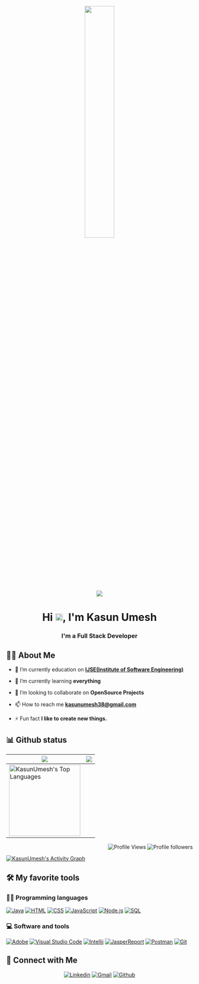 <p align="center">
  <img width="40%" height="auto" src="https://github.com/Adam-pw/Adam-pw/blob/main/animation_500_kxa883sd.gif">
</p>

<p align="center">
  <img src="https://readme-typing-svg.herokuapp.com?center=true&vCenter=true&lines=Hi%2C+I'm+Kasun+Umesh+;Software+Engineer+Student;And+Full+Stack+Developer">
</p>

<h1 align="center">Hi <img src="" width="20px">, I'm Kasun Umesh</h1>
<h3 align="center">I'm a  Full Stack Developer</h3>


## 🙋‍♂️ About Me

- 🔭 I’m currently education on **[IJSE(Institute of Software Engineering)](https://www.ijse.lk/)**

- 🌱 I’m currently learning **everything**

- 👯 I’m looking to collaborate on **OpenSource Projects**

- 📫 How to reach me **kasunumesh38@gmail.com**

- ⚡ Fun fact **I like to create new things.**

## 📊 Github status

<img src="https://github-readme-stats.vercel.app/api?username=KasunUmesh&&show_icons=true&count_private=true&theme=blue-green&hide_border=true">|<img src="https://github-readme-streak-stats.herokuapp.com?user=KasunUmesh&theme=github-dark&hide_border=true&date_format=%5BY%20%5DM%20j&background=081F8D15"/>
|---|---|
<img alt="KasunUmesh's Top Languages" src="https://github-readme-stats.vercel.app/api/top-langs/?username=KasunUmesh&langs_count=8&layout=compact&theme=react&hide_border=true&bg_color=1F222E&title_color=F85D7F&icon_color=F8D866&hide=Jupyter%20Notebook" height="192px"/>|

<p align="Right">
  <img alt="Profile Views" src="https://komarev.com/ghpvc/?username=KasunUmesh&color=brightgreen">
  <img alt="Profile followers" src="https://img.shields.io/github/followers/KasunUmesh">
</p>

<a href="https://github.com/KasunUmesh/github-readme-activity-graph"><img alt="KasunUmesh's Activity Graph" src="https://activity-graph.herokuapp.com/graph?username=KasunUmesh&bg_color=0D1117&color=5BCDEC&line=5BCDEC&point=FFFFFF&hide_border=true" /></a>

## 🛠️ My favorite tools

### 👨‍💻 Programming languages
<p>
  <a href="https://github.com/search?q=user%KasunUmesh+language%3Ajava"><img alt="Java" src="https://img.shields.io/badge/Java-007396.svg?logo=java&logoColor=white"></a>
  <a href="https://github.com/search?q=user%KasunUmesh+language%3Ahtml"><img alt="HTML" src="https://img.shields.io/badge/HTML-E34F26.svg?logo=html5&logoColor=white"></a>
  <a href="https://github.com/search?q=user%KasunUmesh+language%3Acss"><img alt="CSS" src="https://img.shields.io/badge/CSS-1572B6.svg?logo=css3&logoColor=white"></a>
  <a href="https://github.com/search?q=user%KasunUmesh+language%3Ajavascript"><img alt="JavaScript" src="https://img.shields.io/badge/JavaScript-F7DF1E.svg?logo=javascript&logoColor=black"></a>
  <a href="https://github.com/search?q=user%KasunUmesh+language%3Ajavascript"><img alt="Node.js" src="https://img.shields.io/badge/Node.js-43853D.svg?logo=node.js&logoColor=white"></a>
  <a href="https://github.com/search?q=user%KasunUmesh+language%3Asql"><img alt="SQL" src="https://custom-icon-badges.herokuapp.com/badge/SQL-025E8C.svg?logo=database&logoColor=white"></a>
</p>

### 💻 Software and tools
<p>
  <a href="#"><img alt="Adobe" src="https://img.shields.io/badge/Adobe-FF0000.svg?logo=adobe&logoColor=white"></a>
  <a href="#"><img alt="Visual Studio Code" src="https://img.shields.io/badge/Visual%20Studio%20Code-0078d7.svg?logo=visual-studio-code&logoColor=white"></a>
	<a href="#"><img alt="Intellij" src="https://img.shields.io/badge/IntelliJ&nbsp;IDEA-021B37.svg?logo=intellij-idea&logoColor=white"></a>
  <a href="#"><img alt="JasperReport" src="https://custom-icon-badges.herokuapp.com/badge/-Jasper%20Report-4A8CCA"></a>
  <a href="#"><img alt="Postman" src="https://img.shields.io/badge/Postman-FF6C37?logo=postman&logoColor=white"></a>
  <a href="#"><img alt="Git" src="https://img.shields.io/badge/Git-F05033.svg?logo=git&logoColor=white"></a>

</p>

## 🔗 Connect with Me
<p align="center">
  <a href="https://www.linkedin.com/in/kasun-umesh-49242b226/"><img alt="Linkedin" title="Kasun Umesh Linkedin" src="https://img.shields.io/badge/LinkedIn-0077B5?style=for-the-badge&logo=linkedin&logoColor=white"></a>
  <a href="mailto:kasunumesh38@gmail.com"><img alt="Gmail" title="Kasun Umesh Gmail" src="https://img.shields.io/badge/Gmail-D14836?style=for-the-badge&logo=gmail&logoColor=white"></a>
  <a href="https://github.com/KasunUmesh"><img alt="Github" title="Kasun Umesh Github" src="https://img.shields.io/badge/GitHub-320021?style=for-the-badge&logo=github&logoColor=white"></a>
</p>
